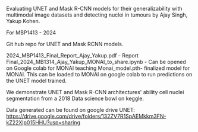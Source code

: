 Evaluating UNET and Mask R-CNN models for their generalizability with multimodal image datasets and detecting nuclei in tumours
by Ajay Singh, Yakup Kohen.

For MBP1413 - 2024 

Git hub repo for UNET and Mask RCNN models.

2024_MBP1413_Final_Report_Ajay_Yakup.pdf - Report
Final_2024_MB1314_Ajay_Yakup_MONAI_to_share.ipynb - Can be opened on Google colab for MONAI teaching
Monai_model.pth- finalized model for MONAI. This can be loaded to MONAI on google colab to run predictions on the UNET model trained. 
	
We demonstrate UNET and Mask R-CNN architectures' ability cell nuclei segmentation from a 2018 Data science bowl on keggle.  

Data generated can be found on google drive
UNET: https://drive.google.com/drive/folders/132ZV7R1SpAEMkkm3FN-kZ22Xlp015HHU?usp=sharing
